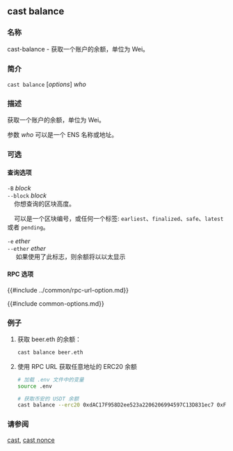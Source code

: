 ## cast balance

### 名称

cast-balance - 获取一个账户的余额，单位为 Wei。

### 简介

``cast balance`` [*options*] *who*

### 描述

获取一个账户的余额，单位为 Wei。

参数 *who* 可以是一个 ENS 名称或地址。

### 可选

#### 查询选项

`-B` *block*  
`--block` *block*  
&nbsp;&nbsp;&nbsp;&nbsp;你想查询的区块高度。

&nbsp;&nbsp;&nbsp;&nbsp;可以是一个区块编号，或任何一个标签: `earliest`、`finalized`、`safe`、`latest` 或者 `pending`。

`-e` *ether*  
`--ether` *ether*  
&nbsp;&nbsp;&nbsp;&nbsp; 如果使用了此标志，则余额将以以太显示

#### RPC 选项

{{#include ../common/rpc-url-option.md}}

{{#include common-options.md}}

### 例子

1. 获取 beer.eth 的余额：
    ```sh
    cast balance beer.eth
    ```
2. 使用 RPC URL 获取任意地址的 ERC20 余额
   ```sh
   # 加载 .env 文件中的变量
   source .env

   # 获取币安的 USDT 余额
   cast balance --erc20 0xdAC17F958D2ee523a2206206994597C13D831ec7 0xF977814e90dA44bFA03b6295A0616a897441aceC --rpc-url $MAINNET_RPC_URL

### 请参阅

[cast](./cast.md), [cast nonce](./cast-nonce.md)
